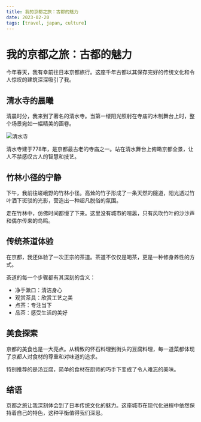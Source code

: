 ```yaml
---
title: 我的京都之旅：古都的魅力
date: 2023-02-20
tags: [travel, japan, culture]
---
```


# 我的京都之旅：古都的魅力

今年春天，我有幸前往日本京都旅行。这座千年古都以其保存完好的传统文化和令人惊叹的建筑深深吸引了我。

## 清水寺的晨曦

清晨时分，我来到了著名的清水寺。当第一缕阳光照射在寺庙的木制舞台上时，整个场景宛如一幅精美的画卷。

![清水寺](https://example.com/kyoto-temple.jpg)

清水寺建于778年，是京都最古老的寺庙之一。站在清水舞台上俯瞰京都全景，让人不禁感叹古人的智慧和技艺。

## 竹林小径的宁静

下午，我前往嵯峨野的竹林小径。高耸的竹子形成了一条天然的隧道，阳光透过竹叶洒下斑驳的光影，营造出一种超凡脱俗的氛围。

走在竹林中，仿佛时间都慢了下来。这里没有城市的喧嚣，只有风吹竹叶的沙沙声和偶尔传来的鸟鸣。

## 传统茶道体验

在京都，我还体验了一次正宗的茶道。茶道不仅仅是喝茶，更是一种修身养性的方式。

茶道的每一个步骤都有其深刻的含义：
- 净手漱口：清洁身心
- 观赏茶具：欣赏工艺之美
- 点茶：专注当下
- 品茶：感受生活的美好

## 美食探索

京都的美食也是一大亮点。从精致的怀石料理到街头的豆腐料理，每一道菜都体现了京都人对食材的尊重和对味道的追求。

特别推荐的是汤豆腐，简单的食材在厨师的巧手下变成了令人难忘的美味。

## 结语

京都之旅让我深刻体会到了日本传统文化的魅力。这座城市在现代化进程中依然保持着自己的特色，这种平衡值得我们深思。